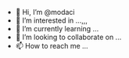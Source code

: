 - 👋 Hi, I’m @modaci
- 👀 I’m interested in ...,,,
- 🌱 I’m currently learning ...
- 💞️ I’m looking to collaborate on ...
- 📫 How to reach me ...

<!---
modaci/modaci is a ✨ special ✨ repository because its `README.md` (this file) appears on your GitHub profile.
You can click the Preview link to take a look at your changes.
--->
